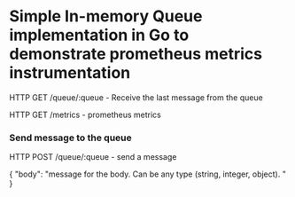 # Simple In-memory Queue implementation in Go to demonstrate prometheus metrics instrumentation



HTTP GET /queue/:queue - Receive the last message from the queue

HTTP GET /metrics - prometheus metrics

### Send message to the queue

HTTP POST /queue/:queue - send a message

{
    "body": "message for the body. Can be any type (string, integer, object). "
}

